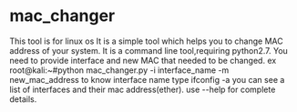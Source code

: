 # mac_changer
This tool is for linux os
It is a simple tool which helps you to change MAC address of your system.
It is a command line tool,requiring python2.7.
You need to provide interface and new MAC that needed to be changed.
ex root@kali:~#python mac_changer.py -i interface_name -m new_mac_address 
to know interface name type  ifconfig -a you can see a list of interfaces and their mac address(ether).
use --help for complete details.
